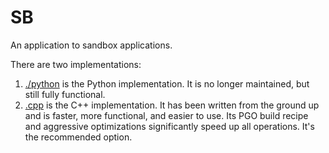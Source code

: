 # SB

An application to sandbox applications.

There are two implementations:

1. [./python](Python-SB) is the Python implementation. It is no longer maintained, but still fully functional.
2. [.cpp](SB++) is the C++ implementation. It has been written from the ground up and is faster, more functional, and easier to use. Its PGO build recipe and aggressive optimizations significantly speed up all operations. It's the recommended option.
